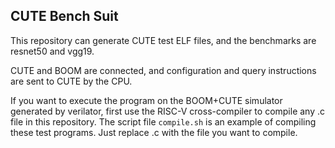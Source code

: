 ## CUTE Bench Suit
This repository can generate CUTE test ELF files, and the benchmarks are resnet50 and vgg19. 

CUTE and BOOM are connected, and configuration and query instructions are sent to CUTE by the CPU.

If you want to execute the program on the BOOM+CUTE simulator generated by verilator, first use the RISC-V cross-compiler to compile any .c file in this repository. The script file `compile.sh` is an example of compiling these test programs. Just replace .c with the file you want to compile.
